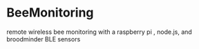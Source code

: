 # BeeMonitoring
remote wireless bee monitoring with a raspberry pi , node.js, and broodminder BLE sensors
